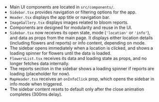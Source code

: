 - Main UI components are located in `src/components/`.
- `Sidebar.tsx` provides navigation or filtering options for the app.
- `Header.tsx` displays the app title or navigation bar.
- `ImageGallery.tsx` displays images related to bloom reports.
- Components are designed for modularity and reuse in the UI.
- `Sidebar.tsx` now receives its open state, mode (`'location'` or `'info'`), and data as props from the main page. It displays either location details (including flowers and reports) or info content, depending on mode.
- The sidebar opens immediately when a location is clicked, and shows a loading spinner for flowers until the data is loaded.
- `FlowersList.tsx` receives its data and loading state as props, and no longer fetches data internally.
- The reports section in the sidebar shows a loading spinner if reports are loading (placeholder for now).
- `MapHeader.tsx` receives an `onInfoClick` prop, which opens the sidebar in info mode when triggered.
- The sidebar content resets to default only after the close animation completes (300ms delay). 